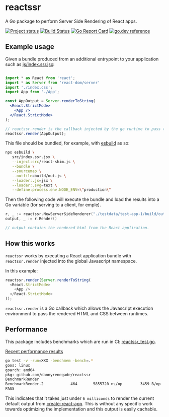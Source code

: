 # reactssr

A Go package to perform Server Side Rendering of React apps.

[![Project status](https://img.shields.io/github/release/tmc/reactssr.svg?style=flat-square)](https://github.com/dannyrenegade/reactssr/releases/latest)
[![Build Status](https://github.com/dannyrenegade/reactssr/workflows/test/badge.svg)](https://github.com/dannyrenegade/reactssr/actions?query=workflow%3Atest)
[![Go Report Card](https://goreportcard.com/badge/tmc/reactssr?cache=0)](https://goreportcard.com/report/tmc/reactssr)
[![go.dev reference](https://img.shields.io/badge/go.dev-reference-007d9c?logo=go&logoColor=white&style=flat-square)](https://pkg.go.dev/github.com/dannyrenegade/reactssr)

## Example usage

Given a bundle produced from an additional entrypoint to your application such as [js/index.ssr.jsx](./js/index.ssr.jsx):

```jsx

import * as React from 'react';
import * as Server from 'react-dom/server'
import './index.css';
import App from './App';

const AppOutput = Server.renderToString(
  <React.StrictMode>
    <App />
  </React.StrictMode>
);

// reactssr.render is the callback injected by the go runtime to pass the rendered application back.
reactssr.render(AppOutput);
```

This file should be bundled, for example, with [esbuild](https://esbuild.github.io/) as so:

```bash
npx esbuild \
   src/index.ssr.jsx \
   --inject:src/react-shim.js \
   --bundle \
   --sourcemap \
   --outfile=build/out.js \
   --loader:.js=jsx \
   --loader:.svg=text \
   --define:process.env.NODE_ENV=\"production\"
```

Then the following code will execute the bundle and load the results into a Go variable (for serving
to a client, for emple).

```go
r, _ := reactssr.NewServerSideRenderer("./testdata/test-app-1/build/out.js")
output, _ := r.Render()

// output contains the rendered html from the React application.
```

## How this works

`reactssr` works by executing a React application bundle with `reactssr.render` injected into the
global Javascript namespace.

In this example:

```js
reactssr.render(Server.renderToString(
  <React.StrictMode>
    <App />
  </React.StrictMode>
));
```

`reactssr.render` is a Go callback which allows the Javascript execution environment to pass
the rendered HTML and CSS between runtimes.


## Performance

This package includes benchmarks which are run in CI: [reactssr_test.go](./reactssr_test.go).

[Recent performance results](https://github.com/dannyrenegade/reactssr/runs/1828170002?check_suite_focus=true)

```sh
go test -v -run=XXX -benchmem -bench=.*
goos: linux
goarch: amd64
pkg: github.com/dannyrenegade/reactssr
BenchmarkRender
BenchmarkRender-2    	     464	   5855720 ns/op	    3459 B/op	      19 allocs/op
PASS
```

This indicates that it takes just under `6 milliconds` to render the current default output 
from [create-react-app](https://github.com/facebook/create-react-app). This is without any specific 
work towards optimizing the implementation and this output is easily cachable.

